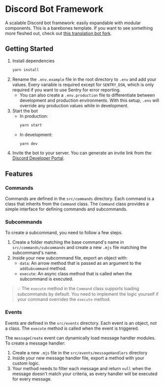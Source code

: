 # Discord Bot Framework

A scalable Discord bot framework: easily expandable with modular components.
This is a barebones template. If you want to see something more fleshed out,
check out
[this translation bot fork](https://github.com/sethwalker1/Discord-Translation-Bot).

## Getting Started

1. Install dependencies
   ```bash
   yarn install
   ```
2. Rename the `.env.example` file in the root directory to `.env` and add your
   values. Every variable is required except for `SENTRY_DSN`, which is only
   required if you want to use Sentry for error reporting.
   - You can also create a `.env.production` file to differentiate between
     development and production environments. With this setup, `.env` will
     override any production values while in development.
3. Start the bot
   - In production:
     ```bash
     yarn start
     ```
   - In development:
     ```bash
     yarn dev
     ```
4. Invite the bot to your server. You can generate an invite link from the
   [Discord Developer Portal](https://discord.com/developers/applications).

## Features

### Commands

Commands are defined in the `src/commands` directory. Each command is a class
that inherits from the `Command` class. The `Command` class provides a simple
interface for defining commands and subcommands.

### Subcommands

To create a subcommand, you need to follow a few steps.

1. Create a folder matching the base command's name in
   `src/commands/subcommands` and create a new `.mjs` file matching the
   subcommand's name.
2. Inside your new subcommand file, export an object with:
   - `data`: An arrow method that is passed as an argument to the
     `addSubcommand` method.
   - `execute`: An async class method that is called when the subcommand is
   executed.

> 💡 The `execute` method in the `Command` class supports loading subcommands by default. You need to implement the logic yourself if your command overrides the `execute` method.

### Events

Events are defined in the `src/events` directory. Each event is an object, not a
class. The `execute` method is called when the event is triggered.

The `messageCreate` event can dynamically load message handler modules. To
create a message handler:

1. Create a new `.mjs` file in the `src/events/messageHandlers` directory
2. Inside your new message handler file, export a method with your custom logic.
3. Your method needs to filter each message and return `null` when the message
   doesn't match your criteria, as every handler will be executed for every
   message.
